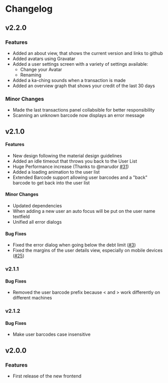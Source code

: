 # Changelog

## v2.2.0

### Features

* Added an about view, that shows the current version and links to github
* Added avatars using Gravatar
* Added a user settings screen with a variety of settings available:
  * Change your Avatar
  * Renaming
* Added a ka-ching sounds when a transaction is made
* Added an overview graph that shows your credit of the last 30 days

### Minor Changes

* Made the last transactions panel collabsible for better responsibility
* Scanning an unknown barcode now displays an error message

## v2.1.0

#### Features

* New design following the material design guidelines
* Added an idle timeout that throws you back to the User List
* Huge Performance increase (Thanks to @marudor [#31](https://github.com/fnordcredit/frontend/pull/31))
* Added a loading animation to the user list
* Extended Barcode support allowing user barcodes and a "back" barcode to get back into the user list

#### Minor Changes

* Updated dependencies
* When adding a new user an auto focus will be put on the user name textfield
* Unified all error dialogs

#### Bug Fixes

* Fixed the error dialog when going below the debt limit ([#3](https://github.com/fnordcredit/frontend/issues/3))
* Fixed the margins of the user details view, especially on mobile devices ([#25](https://github.com/fnordcredit/frontend/issues/25))

### v2.1.1

#### Bug Fixes

* Removed the user barcode prefix because < and > work differently on different machines

### v2.1.2

#### Bug Fixes

* Make user barcodes case insensitive

## v2.0.0

### Features

* First release of the new frontend
